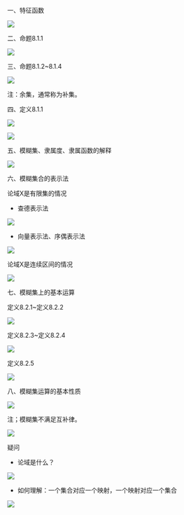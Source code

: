 一、特征函数

![](https://vip2.loli.io/2023/11/07/XgkvAVbNxjrHSR3.webp)

二、命题8.1.1

![](https://vip2.loli.io/2023/11/07/p6iY48GD15Mha9u.webp)

三、命题8.1.2~8.1.4

![](https://vip2.loli.io/2023/11/07/vte8mx1VT3CkB6H.webp)

注：余集，通常称为补集。

四、定义8.1.1

![](https://vip2.loli.io/2023/11/07/fH78mVyqwZXJLNn.webp)

![](https://vip2.loli.io/2023/11/07/QOnAjILr5FCdfYo.webp)

五、模糊集、隶属度、隶属函数的解释

![](https://vip2.loli.io/2023/11/07/WdGI62ZquU7V9CX.webp)

六、模糊集合的表示法

论域X是有限集的情况

- 查德表示法

![](https://vip2.loli.io/2023/11/07/EIMYXPOALwfahyo.webp)

- 向量表示法、序偶表示法

![](https://vip2.loli.io/2023/11/07/ae5kWzlJ7U23hMR.webp)

论域X是连续区间的情况

![](https://vip2.loli.io/2023/11/07/Pb9zhlkStNf6via.webp)

七、模糊集上的基本运算

定义8.2.1~定义8.2.2

![](https://vip2.loli.io/2023/11/07/QEOwIkNfgKb9GVL.webp)

定义8.2.3~定义8.2.4

![](https://vip2.loli.io/2023/11/07/wbBuprk1qIUJonW.webp)

定义8.2.5

![](https://vip2.loli.io/2023/11/07/oyXHmgx5QGpJAjP.webp)

八、模糊集运算的基本性质

![](https://vip2.loli.io/2023/11/07/OMXbIPq5uJNYV9U.webp)

注；模糊集不满足互补律。

![](https://vip2.loli.io/2023/11/07/TWxdPCEZ46GSKzY.webp)


疑问

- 论域是什么？

![](https://vip2.loli.io/2023/11/07/UJjB82VHohxiMrF.webp)

- 如何理解：一个集合对应一个映射，一个映射对应一个集合

![](https://vip2.loli.io/2023/11/07/ZbgXmqUrMTa8D5h.webp)